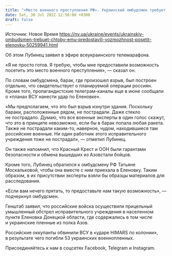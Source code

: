 ```yaml
---
title: "«Место военного преступления РФ». Украинский омбудсмен требует, чтобы ему предоставили возможность посетить Еленовку"
date: Sat, 30 Jul 2022 12:56:00 +0300
draft: false
---
```

Источник: Новое Время https://nv.ua/ukraine/events/ukrainskiy-ombudsmen-trebuet-chtoby-emu-predostavili-vozmozhnost-posetit-elenovku-50259941.html


Об этом Лубинец заявил в эфире всеукраинского телемарафона.

«Я не просто готов. Я требую, чтобы мне предоставили возможность посетить это место военного преступления», — сказал он.

По словам омбудсмена, барак, где произошел взрыв, был построен отдельно, что свидетельствует о планируемой операции россиян. Кроме того, пропагандистские телеграм-каналы еще в июне сообщали о «планах ВСУ нанести удар по Еленовке».

«Мы предполагаем, что это был взрыв изнутри здания. Поскольку бараки, расположенные рядом, не пострадали. Даже стекло не пострадало. Думаю, что все военные эксперты в один голос скажут, что это в принципе невозможно, если бы в барак попала любая ракета. Также не пострадали каким-то, наверное, чудом, находившиеся там российские военные. Ни один работник этого исправительного учреждения тоже не пострадал», — отметил Лубинец.

Он также напомнил, что Красный Крест и ООН были гарантами безопасности и обмена вышедших из Азовстали бойцов.

Кроме того, Лубинец обратился к омбудсмену РФ Татьяне Москальковой, чтобы она вместе с ним приехала в Еленовку. Таким образом, в их присутствии эксперты взяли бы образцы материалов для расследования.

«Если вам нечего прятать, то предоставьте нам такую возможность», — подчеркнул омбудсмен.

Генштаб заявил, что российские войска осуществили прицельный умышленный обстрел исправительного учреждения в населенном пункте Еленовка Донецкой области, где содержались в том числе и украинские пленные из полка Азов.

Российские оккупанты обвинили ВСУ в «ударе HIMARS по колонии», в результате чего погибли 53 украинских военнопленных.

Присоединяйтесь к нам в соцсетях Facebook, Telegram и Instagram.
